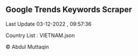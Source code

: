 

## Google Trends Keywords Scraper 
 
Last Update 03-12-2022 , 09:57:36

Country List :
VIETNAM.json



© Abdul Muttaqin 
